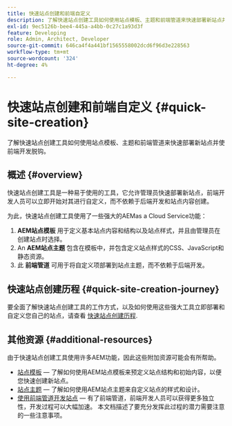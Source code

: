 ```yaml
---
title: 快速站点创建和前端自定义
description: 了解快速站点创建工具如何使用站点模板、主题和前端管道来快速部署新站点并使前端开发脱钩。
exl-id: 9ec5126b-bee4-445a-a4bb-0c27c1a93d3f
feature: Developing
role: Admin, Architect, Developer
source-git-commit: 646ca4f4a441bf1565558002dcd6f96d3e228563
workflow-type: tm+mt
source-wordcount: '324'
ht-degree: 4%

---
```


# 快速站点创建和前端自定义 {#quick-site-creation}

了解快速站点创建工具如何使用站点模板、主题和前端管道来快速部署新站点并使前端开发脱钩。

## 概述 {#overview}

快速站点创建工具是一种易于使用的工具，它允许管理员快速部署新站点，前端开发人员可以立即开始对其进行自定义，而不依赖于后端开发和站点内容创建。

为此，快速站点创建工具使用了一些强大的AEMas a Cloud Service功能：

1. **AEM站点模板** 用于定义基本站点内容和结构以及站点样式，并且由管理员在创建站点时选择。
1. An **AEM站点主题** 包含在模板中，并包含定义站点样式的CSS、JavaScript和静态资源。
1. 此 **前端管道** 可用于将自定义项部署到站点主题，而不依赖于后端开发。

## 快速站点创建历程 {#quick-site-creation-journey}

要全面了解快速站点创建工具的工作方式，以及如何使用这些强大工具立即部署和自定义您自己的站点，请查看 [快速站点创建历程](/help/journey-sites/quick-site/overview.md).

## 其他资源 {#additional-resources}

由于快速站点创建工具使用许多AEM功能，因此这些附加资源可能会有所帮助。

* [站点模板](/help/sites-cloud/administering/site-creation/site-templates.md)  — 了解如何使用AEM站点模板来预定义站点结构和初始内容，以便您快速创建新站点。
* [站点主题](/help/sites-cloud/administering/site-creation/site-themes.md)  — 了解如何使用AEM站点主题来自定义站点的样式和设计。
* [使用前端管道开发站点](/help/implementing/developing/introduction/developing-with-front-end-pipelines.md)  — 有了前端管道，前端开发人员可以获得更多独立性，开发过程可以大幅加速。 本文档描述了要充分发挥此过程的潜力需要注意的一些注意事项。
